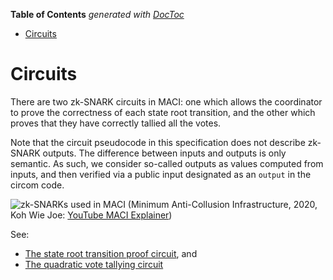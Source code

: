 <!-- START doctoc generated TOC please keep comment here to allow auto update -->
<!-- DON'T EDIT THIS SECTION, INSTEAD RE-RUN doctoc TO UPDATE -->
**Table of Contents**  *generated with [DocToc](https://github.com/thlorenz/doctoc)*

- [Circuits](#circuits)

<!-- END doctoc generated TOC please keep comment here to allow auto update -->


# Circuits

There are two zk-SNARK circuits in MACI: one which allows the coordinator to prove the correctness of each state root transition, and the other which proves that they have correctly tallied all the votes.

Note that the circuit pseudocode in this specification does not describe zk-SNARK outputs. The difference between inputs and outputs is only semantic. As such, we consider so-called outputs as values computed from inputs, and then verified via a public input designated as an `output` in the circom code.

![zk-SNARKs used in MACI](https://imgur.com/jL5HgFO.jpg)
(Minimum Anti-Collusion Infrastructure, 2020, Koh Wie Joe: [YouTube MACI Explainer](https://www.youtube.com/watch?v=sKuNj_IQVYI))

See:

- [The state root transition proof circuit](https://github.com/appliedzkp/maci/blob/master/specs/04_state_root_transition_circuit.md), and
- [The quadratic vote tallying circuit](https://github.com/appliedzkp/maci/blob/master/specs/05_quadratic_vote_tallying_circuit.md)
